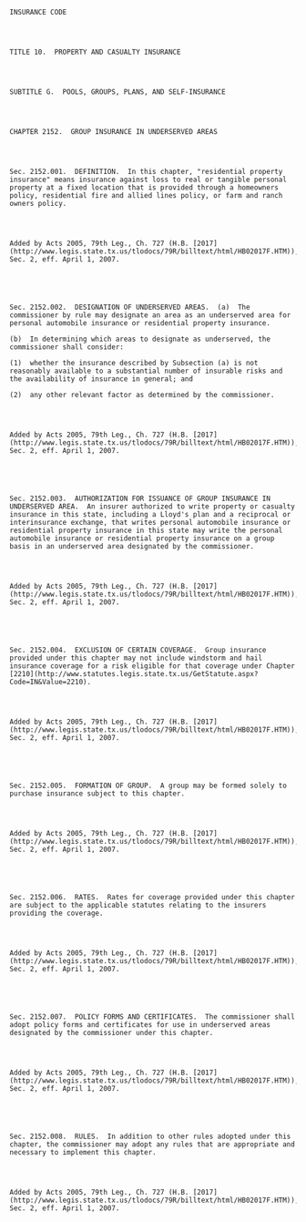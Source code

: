 ﻿
    
    
    	
    					
    
    
    INSURANCE CODE
    
      
    
    
    TITLE 10.  PROPERTY AND CASUALTY INSURANCE
    
      
    
    
    SUBTITLE G.  POOLS, GROUPS, PLANS, AND SELF-INSURANCE
    
      
    
    
    CHAPTER 2152.  GROUP INSURANCE IN UNDERSERVED AREAS
    
      
    
    
    Sec. 2152.001.  DEFINITION.  In this chapter, "residential property insurance" means insurance against loss to real or tangible personal property at a fixed location that is provided through a homeowners policy, residential fire and allied lines policy, or farm and ranch owners policy.
    
    
    
    
    Added by Acts 2005, 79th Leg., Ch. 727 (H.B. [2017](http://www.legis.state.tx.us/tlodocs/79R/billtext/html/HB02017F.HTM)), Sec. 2, eff. April 1, 2007.
    
    
    
    
    
    Sec. 2152.002.  DESIGNATION OF UNDERSERVED AREAS.  (a)  The commissioner by rule may designate an area as an underserved area for personal automobile insurance or residential property insurance.
    
    (b)  In determining which areas to designate as underserved, the commissioner shall consider:
    
    (1)  whether the insurance described by Subsection (a) is not reasonably available to a substantial number of insurable risks and the availability of insurance in general; and
    
    (2)  any other relevant factor as determined by the commissioner.
    
    
    
    
    Added by Acts 2005, 79th Leg., Ch. 727 (H.B. [2017](http://www.legis.state.tx.us/tlodocs/79R/billtext/html/HB02017F.HTM)), Sec. 2, eff. April 1, 2007.
    
    
    
    
    
    Sec. 2152.003.  AUTHORIZATION FOR ISSUANCE OF GROUP INSURANCE IN UNDERSERVED AREA.  An insurer authorized to write property or casualty insurance in this state, including a Lloyd's plan and a reciprocal or interinsurance exchange, that writes personal automobile insurance or residential property insurance in this state may write the personal automobile insurance or residential property insurance on a group basis in an underserved area designated by the commissioner.
    
    
    
    
    Added by Acts 2005, 79th Leg., Ch. 727 (H.B. [2017](http://www.legis.state.tx.us/tlodocs/79R/billtext/html/HB02017F.HTM)), Sec. 2, eff. April 1, 2007.
    
    
    
    
    
    Sec. 2152.004.  EXCLUSION OF CERTAIN COVERAGE.  Group insurance provided under this chapter may not include windstorm and hail insurance coverage for a risk eligible for that coverage under Chapter [2210](http://www.statutes.legis.state.tx.us/GetStatute.aspx?Code=IN&Value=2210).
    
    
    
    
    Added by Acts 2005, 79th Leg., Ch. 727 (H.B. [2017](http://www.legis.state.tx.us/tlodocs/79R/billtext/html/HB02017F.HTM)), Sec. 2, eff. April 1, 2007.
    
    
    
    
    
    Sec. 2152.005.  FORMATION OF GROUP.  A group may be formed solely to purchase insurance subject to this chapter.
    
    
    
    
    Added by Acts 2005, 79th Leg., Ch. 727 (H.B. [2017](http://www.legis.state.tx.us/tlodocs/79R/billtext/html/HB02017F.HTM)), Sec. 2, eff. April 1, 2007.
    
    
    
    
    
    Sec. 2152.006.  RATES.  Rates for coverage provided under this chapter are subject to the applicable statutes relating to the insurers providing the coverage.
    
    
    
    
    Added by Acts 2005, 79th Leg., Ch. 727 (H.B. [2017](http://www.legis.state.tx.us/tlodocs/79R/billtext/html/HB02017F.HTM)), Sec. 2, eff. April 1, 2007.
    
    
    
    
    
    Sec. 2152.007.  POLICY FORMS AND CERTIFICATES.  The commissioner shall adopt policy forms and certificates for use in underserved areas designated by the commissioner under this chapter.
    
    
    
    
    Added by Acts 2005, 79th Leg., Ch. 727 (H.B. [2017](http://www.legis.state.tx.us/tlodocs/79R/billtext/html/HB02017F.HTM)), Sec. 2, eff. April 1, 2007.
    
    
    
    
    
    Sec. 2152.008.  RULES.  In addition to other rules adopted under this chapter, the commissioner may adopt any rules that are appropriate and necessary to implement this chapter. 
    
    
    
    
    Added by Acts 2005, 79th Leg., Ch. 727 (H.B. [2017](http://www.legis.state.tx.us/tlodocs/79R/billtext/html/HB02017F.HTM)), Sec. 2, eff. April 1, 2007.
    
    
    
    
    				
